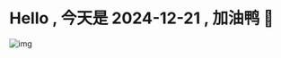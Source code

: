 
# Hello , 今天是 2024-12-21 , 加油鸭 🤭

![img](https://v1.jinrishici.com/all.svg?font-size=18&spacing=4)


